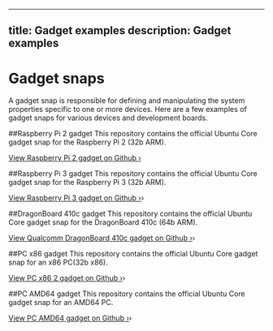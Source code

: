 ----
title: Gadget examples
description: Gadget examples
----

# Gadget snaps

A gadget snap is responsible for defining and manipulating the system properties specific to one or more devices. Here are a few examples of gadget snaps for various devices and development boards.

##Raspberry Pi 2 gadget
This repository contains the official Ubuntu Core gadget snap for the Raspberry Pi 2 (32b ARM).

[View Raspberry Pi 2 gadget on Github &rsaquo;](https://github.com/snapcore/pi2-gadget)

##Raspberry Pi 3 gadget
This repository contains the official Ubuntu Core gadget snap for the Raspberry Pi 3 (32b ARM).

[View Raspberry Pi 3 gadget on Github &rsaquo;](https://github.com/snapcore/pi3-gadget)&rsaquo;

##DragonBoard 410c gadget
This repository contains the official Ubuntu Core gadget snap for the DragonBoard 410c (64b ARM).

[View Qualcomm DragonBoard 410c gadget on Github &rsaquo;](http..)&rsaquo;

##PC x86 gadget
This repository contains the official Ubuntu Core gadget snap for an x86 PC(32b x86).

[View PC x86 2 gadget on Github &rsaquo;](https://github.com/snapcore/pc-i386-gadget)&rsaquo;

##PC AMD64 gadget
This repository contains the official Ubuntu Core gadget snap for an AMD64 PC.

[View PC AMD64 gadget on Github &rsaquo;](https://github.com/snapcore/pc-amd64-gadget)&rsaquo;
